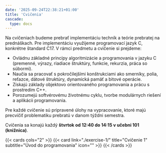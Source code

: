 ```yaml
---
date: '2025-09-24T22:38:21+01:00'
title: 'Cvičenia'
cascade:
  type: docs
---
```


Na cvičeniach budeme prebrať implementáciu techník a teórie prebratej na prednáškach. Pre implementáciu využijeme
programovací jazyk C, konkrétne štandard C17. V rámci predmetu a cvičenie si prejdeme:

- Ovládnu základné princípy algoritmizácie a programovania v jazyku C (premenné, výrazy, riadiace štruktúry, funkcie,
  rekurzia, práca so súbormi).
- Naučia sa pracovať s pokročilejšími konštrukciami ako smerníky, polia, reťazce, dátové štruktúry, dynamická pamäť a
  bitové operácie.
- Získajú základy objektovo orientovaného programovania a prácu s prostredím C++.
- Porozumejú softvérovému životnému cyklu, tvorbe modulárnych riešení a aplikácii programovania.

Pre každé cvičenie sú pripravené úlohy na vypracovanie, ktoré majú precvičiť problematiku prebratú v danom týždni
semestra.

Cvičenia sa konajú každý **štvrtok od 12:40 do 14:15 v učebni 101 (knižnica)**.

{{< cards cols="2" >}}
{{< card link="./exercise-1/" title="Cvičenie 1" subtitle="Úvod do programovania" icon="" >}}
{{< /cards >}}
